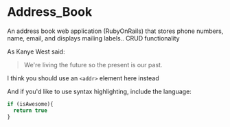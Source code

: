 # Address_Book
An address book web application (RubyOnRails) that stores phone numbers, name, email, and displays mailing labels.. CRUD functionality

As Kanye West said:

> We're living the future so
> the present is our past.

I think you should use an
`<addr>` element here instead

And if you'd like to use syntax highlighting, include the language:

```javascript
if (isAwesome){
  return true
}
```
